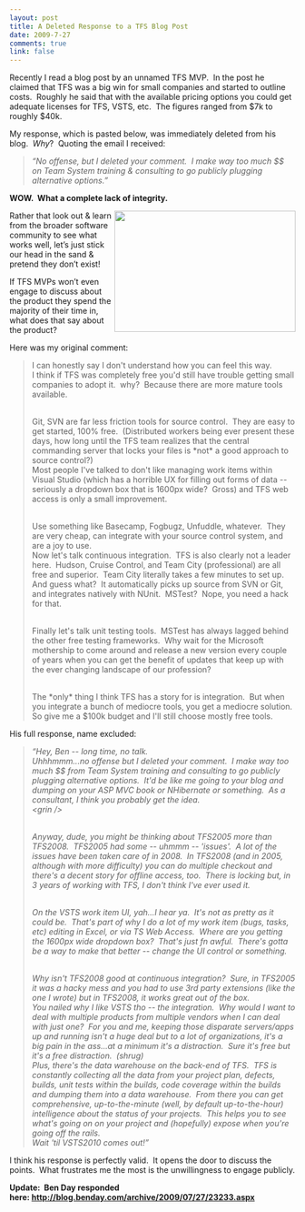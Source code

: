 ```yaml
--- 
layout: post
title: A Deleted Response to a TFS Blog Post
date: 2009-7-27
comments: true
link: false
---
```

<p>Recently I read a blog post by an unnamed TFS MVP.&nbsp; In the post he claimed that TFS was a big win for small companies and started to outline costs.&nbsp; Roughly he said that with the available pricing options you could get adequate licenses for TFS, VSTS, etc.&nbsp; The figures ranged from $7k to roughly $40k.</p>
<p>My response, which is pasted below, was immediately deleted from his blog.&nbsp; <em>Why</em>?&nbsp; Quoting the email I received:</p>
<blockquote>
<p><em>&ldquo;No offense, but I deleted your comment.&nbsp; I make way too much $$ on Team System training &amp; consulting to go publicly plugging alternative options.&rdquo;</em></p>
</blockquote>
<p><strong>WOW.&nbsp; What a complete lack of integrity.&nbsp; </strong></p>
<p><img style="display: inline; margin-left: 0px; margin-right: 0px" align="right" width="319" height="213" alt="" src="http://compoundthinking.com/blog/wp-content/uploads/2007/06/istock_000002694919xsmall.jpg" /></p>
<p>Rather that look out &amp; learn from the broader software community to see what works well, let&rsquo;s just stick our head in the sand &amp; pretend they don&rsquo;t exist!</p>
<p>If TFS MVPs won&rsquo;t even engage to discuss about the product they spend the majority of their time in, what does that say about the product?</p>
<p>Here was my original comment:</p>
<blockquote>
<p>I can honestly say I don't understand how you can feel this way.     <br />
I think if TFS was completely free you'd still have trouble getting small companies to adopt it.&nbsp; why?&nbsp; Because there are more mature tools available.</p>
<p><br />
Git, SVN are far less friction tools for source control.&nbsp; They are easy to get started, 100% free.&nbsp; (Distributed workers being ever present these days, how long until the TFS team realizes that the central commanding server that locks your files is *not* a good approach to source control?)      <br />
Most people I've talked to don't like managing work items within Visual Studio (which has a horrible UX for filling out forms of data -- seriously a dropdown box that is 1600px wide?&nbsp; Gross) and TFS web access is only a small improvement.</p>
<p><br />
Use something like Basecamp, Fogbugz, Unfuddle, whatever.&nbsp; They are very cheap, can integrate with your source control system, and are a joy to use.      <br />
Now let's talk continuous integration.&nbsp; TFS is also clearly not a leader here.&nbsp; Hudson, Cruise Control, and Team City (professional) are all free and superior.&nbsp; Team City literally takes a few minutes to set up.&nbsp; And guess what?&nbsp; It automatically picks up source from SVN or Git, and integrates natively with NUnit.&nbsp; MSTest?&nbsp; Nope, you need a hack for that.</p>
<p><br />
Finally let's talk unit testing tools.&nbsp; MSTest has always lagged behind the other free testing frameworks.&nbsp; Why wait for the Microsoft mothership to come around and release a new version every couple of years when you can get the benefit of updates that keep up with the ever changing landscape of our profession?</p>
<p><br />
The *only* thing I think TFS has a story for is integration.&nbsp; But when you integrate a bunch of mediocre tools, you get a mediocre solution.      <br />
So give me a $100k budget and I'll still choose mostly free tools.</p>
</blockquote>
<p>His full response, name excluded:</p>
<blockquote>
<p><em>&ldquo;Hey, Ben -- long time, no talk.       <br />
Uhhhmmm...no offense but I deleted your comment.&nbsp; I make way too much $$ from Team System training and consulting to go publicly plugging alternative options.&nbsp; It'd be like me going to your blog and dumping on your ASP MVC book or NHibernate or something.&nbsp; As a consultant, I think you probably get the idea.        <br />
&lt;grin /&gt;</em></p>
<em>
<p><br />
Anyway, dude, you might be thinking about TFS2005 more than TFS2008.&nbsp; TFS2005 had some -- uhmmm -- 'issues'.&nbsp; A lot of the issues have been taken care of in 2008.&nbsp; In TFS2008 (and in 2005, although with more difficulty) you can do multiple checkout and there's a decent story for offline access, too.&nbsp; There is locking but, in 3 years of working with TFS, I don't think I've ever used it.</p>
<p><br />
On the VSTS work item UI, yah...I hear ya.&nbsp; It's not as pretty as it could be.&nbsp; That's part of why I do a lot of my work item (bugs, tasks, etc) editing in Excel, or via TS Web Access.&nbsp; Where are you getting the 1600px wide dropdown box?&nbsp; That's just fn awful.&nbsp; There's gotta be a way to make that better -- change the UI control or something.</p>
<p><br />
Why isn't TFS2008 good at continuous integration?&nbsp; Sure, in TFS2005 it was a hacky mess and you had to use 3rd party extensions (like the one I wrote) but in TFS2008, it works great out of the box.        <br />
You nailed why I like VSTS tho -- the integration.&nbsp; Why would I want to deal with multiple products from multiple vendors when I can deal with just one?&nbsp; For you and me, keeping those disparate servers/apps up and running isn't a huge deal but to a lot of organizations, it's a big pain in the ass...at a minimum it's a distraction.&nbsp; Sure it's free but it's a free distraction.&nbsp; (shrug)        <br />
Plus, there's the data warehouse on the back-end of TFS.&nbsp; TFS is constantly collecting all the data from your project plan, defects, builds, unit tests within the builds, code coverage within the builds and dumping them into a data warehouse.&nbsp; From there you can get comprehensive, up-to-the-minute (well, by default up-to-the-hour) intelligence about the status of your projects.&nbsp; This helps you to see what's going on on your project and (hopefully) expose when you're going off the rails.        <br />
Wait 'til VSTS2010 comes out!&rdquo;</p>
</em></blockquote>
<p>I think his response is perfectly valid.&nbsp; It opens the door to discuss the points.&nbsp; What frustrates me the most is the unwillingness to engage publicly.</p>
<p><strong>Update: &nbsp;Ben Day responded here:&nbsp;</strong><a href="http://blog.benday.com/archive/2009/07/27/23233.aspx"><strong>http://blog.benday.com/archive/2009/07/27/23233.aspx</strong></a></p>
